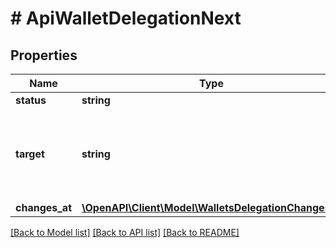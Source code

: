 # # ApiWalletDelegationNext

## Properties

Name | Type | Description | Notes
------------ | ------------- | ------------- | -------------
**status** | **string** |  | 
**target** | **string** | A unique Stake-Pool identifier (present only if status &#x3D; &#x60;delegating&#x60;) | [optional] 
**changes_at** | [**\OpenAPI\Client\Model\WalletsDelegationChangesAt**](WalletsDelegationChangesAt.md) |  | 

[[Back to Model list]](../../README.md#documentation-for-models) [[Back to API list]](../../README.md#documentation-for-api-endpoints) [[Back to README]](../../README.md)


